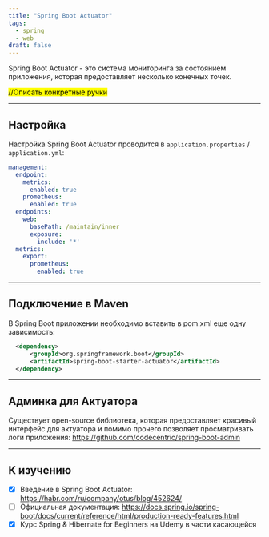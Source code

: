 ```yaml
---
title: "Spring Boot Actuator"
tags:
  - spring
  - web
draft: false
---
```


Spring Boot Actuator - это система мониторинга за состоянием приложения, которая предоставляет несколько конечных точек.

<mark>//Описать конкретные ручки</mark>

---

## Настройка

Настройка Spring Boot Actuator проводится в `application.properties` / `application.yml`:

```yml
management:
  endpoint:
    metrics:
      enabled: true
    prometheus:
      enabled: true
  endpoints:
    web:
      basePath: /maintain/inner
      exposure:
        include: '*'
  metrics:
    export:
      prometheus:
        enabled: true
```

---
## Подключение в Maven

В Spring Boot приложении необходимо вставить в pom.xml еще одну зависимость:
```xml
  <dependency>
      <groupId>org.springframework.boot</groupId>
      <artifactId>spring-boot-starter-actuator</artifactId>
  </dependency>
```

---
## Админка для Актуатора

Существует open-source библиотека, которая предоставляет красивый интерфейс для актуатора и помимо прочего позволяет просматривать логи приложения: https://github.com/codecentric/spring-boot-admin

---
## К изучению

- [X] Введение в Spring Boot Actuator: https://habr.com/ru/company/otus/blog/452624/
- [ ] Официальная документация: https://docs.spring.io/spring-boot/docs/current/reference/html/production-ready-features.html
- [X] Курс Spring & Hibernate for Beginners на Udemy в части касающейся